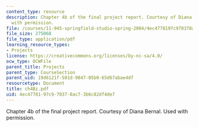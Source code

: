 ```yaml
---
content_type: resource
description: Chapter 4b of the final project report. Courtesy of Diana Bernal. Used
  with permission.
file: /courses/11-945-springfield-studio-spring-2004/4ec4778197c970378ac73b6c82df4de7_ch4Bz.pdf
file_size: 275068
file_type: application/pdf
learning_resource_types:
- Projects
license: https://creativecommons.org/licenses/by-nc-sa/4.0/
ocw_type: OCWFile
parent_title: Projects
parent_type: CourseSection
parent_uid: 19d6121f-501d-9847-05b0-65d67abae4df
resourcetype: Document
title: ch4Bz.pdf
uid: 4ec47781-97c9-7037-8ac7-3b6c82df4de7
---
```

Chapter 4b of the final project report. Courtesy of Diana Bernal. Used with permission.